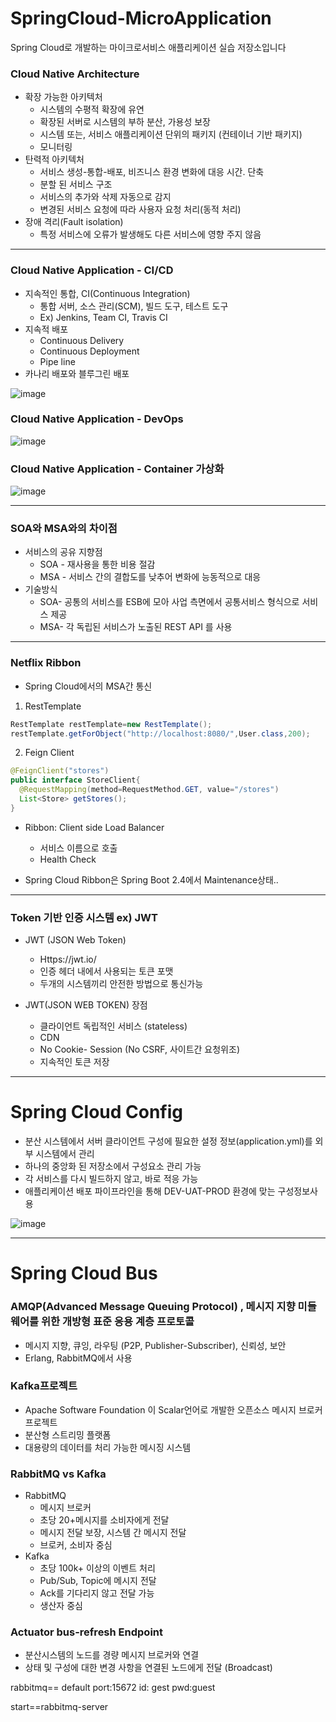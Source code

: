 # SpringCloud-MicroApplication

Spring Cloud로 개발하는 마이크로서비스 애플리케이션 실습 저장소입니다

### Cloud Native Architecture

- 확장 가능한 아키텍처
    - 시스템의 수평적 확장에 유연
    - 확장된 서버로 시스템의 부하 분산, 가용성 보장
    - 시스템 또는, 서비스 애플리케이션 단위의 패키지 (컨테이너 기반 패키지)
    - 모니터링
- 탄력적 아키텍처
    - 서비스 생성-통합-배포, 비즈니스 환경 변화에 대응 시간. 단축
    - 분할 된 서비스 구조
    - 서비스의 추가와 삭제 자동으로 감지
    - 변경된 서비스 요청에 따라 사용자 요청 처리(동적 처리)
- 장애 격리(Fault isolation)
    - 특정 서비스에 오류가 발생해도 다른 서비스에 영향 주지 않음

---

### Cloud Native Application - CI/CD

- 지속적인 통합, CI(Continuous Integration)
    - 통합 서버, 소스 관리(SCM), 빌드 도구, 테스트 도구
    - Ex) Jenkins, Team CI, Travis CI
- 지속적 배포
    - Continuous Delivery
    - Continuous Deployment
    - Pipe line
- 카나리 배포와 블루그린 배포

![image](https://user-images.githubusercontent.com/40031858/116813533-1a02db80-ab8f-11eb-8e00-e231b0eac251.png)

### Cloud Native Application - DevOps

![image](https://user-images.githubusercontent.com/40031858/116813580-52a2b500-ab8f-11eb-8e37-9e871f7ee463.png)

### Cloud Native Application - Container 가상화

![image](https://user-images.githubusercontent.com/40031858/116813633-95648d00-ab8f-11eb-8f67-fae038d6cfd9.png)

---

### SOA와 MSA와의 차이점

- 서비스의 공유 지향점
    - SOA - 재사용을 통한 비용 절감
    - MSA - 서비스 간의 결합도를 낮추어 변화에 능동적으로 대응
- 기술방식
    - SOA- 공통의 서비스를 ESB에 모아 사업 측면에서 공통서비스 형식으로 서비스 제공
    - MSA- 각 독립된 서비스가 노출된 REST API 를 사용 

---

### Netflix Ribbon

- Spring Cloud에서의 MSA간 통신

1) RestTemplate

```java
RestTemplate restTemplate=new RestTemplate();
restTemplate.getForObject("http://localhost:8080/",User.class,200);
```

2) Feign Client

```java
@FeignClient("stores")
public interface StoreClient{
  @RequestMapping(method=RequestMethod.GET, value="/stores")
  List<Store> getStores();
}
```

- Ribbon: Client side Load Balancer
  - 서비스 이름으로 호출
  - Health Check

- Spring Cloud Ribbon은 Spring Boot 2.4에서 Maintenance상태..



----

### Token 기반 인증 시스템 ex) JWT

- JWT (JSON Web Token)
  - Https://jwt.io/
  - 인증 헤더 내에서 사용되는 토큰 포맷
  - 두개의 시스템끼리 안전한 방법으로 통신가능

- JWT(JSON WEB TOKEN) 장점
  - 클라이언트 독립적인 서비스 (stateless)
  - CDN
  - No Cookie- Session (No CSRF, 사이트간 요청위조)
  - 지속적인 토큰 저장

---

# Spring Cloud Config

- 분산 시스템에서 서버 클라이언트 구성에 필요한 설정 정보(application.yml)를 외부 시스템에서 관리
- 하나의 중앙화 된 저장소에서 구성요소 관리 가능
- 각 서비스를 다시 빌드하지 않고, 바로 적응 가능
- 애플리케이션 배포 파이프라인을 통해 DEV-UAT-PROD 환경에 맞는 구성정보사용

![image](https://user-images.githubusercontent.com/40031858/119257944-9030b600-bc02-11eb-9382-80e61cb89caa.png)

----

# Spring Cloud Bus

### AMQP(Advanced Message Queuing Protocol) , 메시지 지향 미들웨어를 위한 개방형 표준 응용 계층 프로토콜

- 메시지 지향, 큐잉, 라우팅 (P2P, Publisher-Subscriber), 신뢰성, 보안
- Erlang, RabbitMQ에서 사용

### Kafka프로젝트

- Apache Software Foundation 이 Scalar언어로 개발한 오픈소스 메시지 브로커 프로젝트
- 분산형 스트리밍 플랫폼
- 대용량의 데이터를 처리 가능한 메시징 시스템



### RabbitMQ vs Kafka

- RabbitMQ
  - 메시지 브로커
  - 초당 20+메시지를 소비자에게 전달
  - 메시지 전달 보장, 시스템 간 메시지 전달
  - 브로커, 소비자 중심
- Kafka
  - 초당 100k+ 이상의 이벤트 처리
  - Pub/Sub, Topic에 메시지 전달
  - Ack를 기다리지 않고 전달 가능
  - 생산자 중심

### Actuator bus-refresh Endpoint

- 분산시스템의 노드를 경량 메시지 브로커와 연결
- 상태 및 구성에 대한 변경 사항을 연결된 노드에게 전달 (Broadcast)



rabbitmq== default port:15672 id: gest pwd:guest

start==rabbitmq-server
